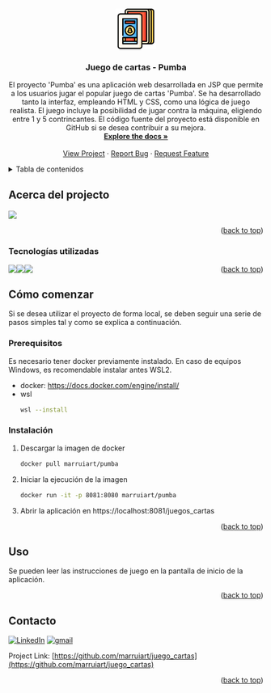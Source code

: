 <a name="readme-top"></a>

<!-- PROJECT LOGO -->
<br />
<div align="center">
  <a href="https://github.com/marruiart/juego_cartas">
    <img src="https://github.com/marruiart/juego_cartas/blob/main/src/main/webapp/assets/img/favicon.ico" alt="Logo" width="80" height="80">
  </a>

<h3 align="center">Juego de cartas - Pumba</h3>

  <p align="center">
    El proyecto 'Pumba' es una aplicación web desarrollada en JSP que permite a los usuarios jugar el popular juego de cartas 'Pumba'. Se ha desarrollado tanto la interfaz, empleando HTML y CSS, como una lógica de juego realista. El juego incluye la posibilidad de jugar contra la máquina, eligiendo entre 1 y 5 contrincantes. El código fuente del proyecto está disponible en GitHub si se desea contribuir a su mejora. 
    <br />
    <a href="https://github.com/marruiart/juego_cartas"><strong>Explore the docs »</strong></a>
    <br />
    <br />
    <a href="https://github.com/marruiart/juego_cartas">View Project</a>
    ·
    <a href="https://github.com/marruiart/juego_cartas/issues">Report Bug</a>
    ·
    <a href="https://github.com/marruiart/juego_cartas/issues">Request Feature</a>
  </p>
</div>



<!-- TABLE OF CONTENTS -->
<details>
  <summary>Tabla de contenidos</summary>
  <ol>
    <li>
      <a href="#about-the-project">Acerca del proyecto</a>
      <ul>
        <li><a href="#built-with">Tecnologías utilizadas</a></li>
      </ul>
    </li>
    <li>
      <a href="#getting-started">Cómo comenzar</a>
      <ul>
        <li><a href="#prerequisites">Prerequisitos</a></li>
        <li><a href="#installation">Instalación</a></li>
      </ul>
    </li>
    <li><a href="#usage">Uso</a></li>
    <li><a href="#contact">Contacto</a></li>
  </ol>
</details>



<!-- ABOUT THE PROJECT -->
## Acerca del projecto

<img src="https://user-images.githubusercontent.com/88201067/228169186-4e3d7422-f625-43ba-b664-5e18c473eab2.png" width="500" align="center"/>

<p align="right">(<a href="#readme-top">back to top</a>)</p>



### Tecnologías utilizadas

<img src="https://github.com/abranhe/programming-languages-logos/blob/master/src/java/java_48x48.png" align="left"/>
<img src="https://github.com/abranhe/programming-languages-logos/blob/master/src/html/html_48x48.png" align="left"/>
<img src="https://github.com/abranhe/programming-languages-logos/blob/master/src/css/css_48x48.png" align="left"/>

<p align="right">(<a href="#readme-top">back to top</a>)</p>



<!-- GETTING STARTED -->
## Cómo comenzar

Si se desea utilizar el proyecto de forma local, se deben seguir una serie de pasos simples tal y como se explica a continuación.

### Prerequisitos

Es necesario tener docker previamente instalado. En caso de equipos Windows, es recomendable instalar antes WSL2.
* docker: https://docs.docker.com/engine/install/
* wsl
  ```sh
  wsl --install
  ```

### Instalación

1. Descargar la imagen de docker
   ```sh
   docker pull marruiart/pumba
   ```
2. Iniciar la ejecución de la imagen
   ```sh
   docker run -it -p 8081:8080 marruiart/pumba
   ```
3. Abrir la aplicación en https://localhost:8081/juegos_cartas

<p align="right">(<a href="#readme-top">back to top</a>)</p>



<!-- USAGE EXAMPLES -->
## Uso

Se pueden leer las instrucciones de juego en la pantalla de inicio de la aplicación.

<p align="right">(<a href="#readme-top">back to top</a>)</p>


<!-- CONTACT -->
## Contacto
[![LinkedIn][linkedin-shield]](https://linkedin.com/in/marruiart)
[![gmail][gmail-shield]](mailto:marruiart@gmail.com)

Project Link: [https://github.com/marruiart/juego_cartas](https://github.com/marruiart/juego_cartas)

<p align="right">(<a href="#readme-top">back to top</a>)</p>




[linkedin-shield]: https://img.shields.io/badge/-LinkedIn-black.svg?style=for-the-badge&logo=linkedin&colorB=555
[gmail-shield]: https://img.shields.io/badge/Gmail-D14836?style=for-the-badge&logo=gmail&logoColor=white
